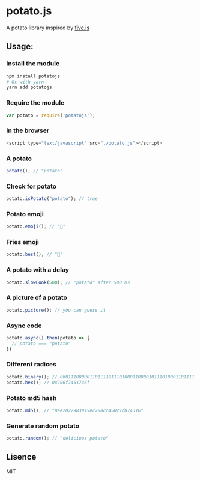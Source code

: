 # potato.js

A potato library inspired by [five.js](https://github.com/jackdclark/five)

## Usage:

### Install the module

```sh
npm install potatojs
# Or with yarn
yarn add potatojs
```

### Require the module

```javascript
var potato = require('potatojs');
```

### In the browser

```javascript
<script type="text/javascript" src="./potato.js"></script>
```

### A potato

```javascript
potato(); // "potato"
```

### Check for potato

```javascript
potato.isPotato("potato"); // true
```

### Potato emoji

```javascript
potato.emoji(); // "🥔"
```

### Fries emoji

```javascript
potato.best(); // "🍟"
```

### A potato with a delay

```javascript
potato.slowCook(500); // "potato" after 500 ms
```

### A picture of a potato

```javascript
potato.picture(); // you can guess it
```

### Async code

```javascript
potato.async().then(potato => {
  // potato === "potato"
})
```

### Different radices

```javascript
potato.binary(); // 0b011100000110111101110100011000010111010001101111
potato.hex(); // 0x706f7461746f
```

### Potato md5 hash

```javascript
potato.md5(); // "8ee2027983915ec78acc45027d874316"
```

### Generate random potato
```javascript
potato.random(); // "delicious potato"
```

## Lisence
MIT